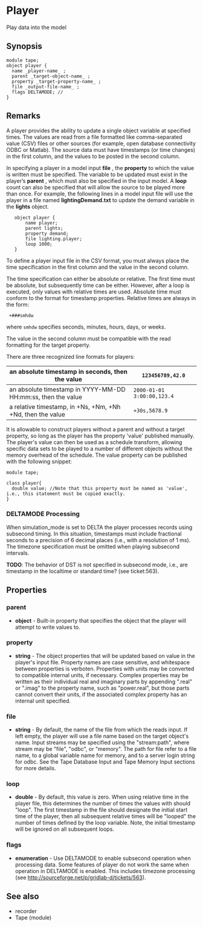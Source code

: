 # Player

Play data into the model 


## Synopsis
    
    
    module tape;
    object player {
      name _player-name_ ;
      parent _target-object-name_ ;
      property _target-property-name_ ;
      file _output-file-name_ ;
      flags DELTAMODE; // 
    }
    

## Remarks

A player provides the ability to update a single object variable at specified times. The values are read from a file formatted like comma-separated value (CSV) files or other sources (for example, open database connectivity ODBC or Matlab). The source data must have timestamps (or time changes) in the first column, and the values to be posted in the second column. 

In specifying a player in a model input **file** , the **property** to which the value is written must be specified. The variable to be updated must exist in the player’s **parent** , which must also be specified in the input model. A **loop** count can also be specified that will allow the source to be played more than once. For example, the following lines in a model input file will use the player in a file named **lightingDemand.txt** to update the demand variable in the **lights** object. 


       object player {
           name player;
           parent lights;
           property demand;
           file lighting.player;
           loop 1000;
       }

To define a player input file in the CSV format, you must always place the time specification in the first column and the value in the second column. 

The time specification can either be absolute or relative. The first time must be absolute, but subsequently time can be either. However, after a loop is executed, only values with relative times are used. Absolute time must conform to the format for timestamp properties. Relative times are always in the form: 

     +###smhdw
    

where `smhdw` specifies seconds, minutes, hours, days, or weeks. 

The value in the second column must be compatible with the read formatting for the target property. 

There are three recognized line formats for players: 

an absolute timestamp in seconds, then the value  | `123456789,42.0`  
---|---  
an absolute timestamp in YYYY-MM-DD HH:mm:ss, then the value  | `2000-01-01 3:00:00,123.4`  
a relative timestamp, in +Ns, +Nm, +Nh +Nd, then the value  | `+30s,5678.9`  
  
It is allowable to construct players without a parent and without a target property, so long as the player has the property 'value' published manually. The player's value can then be used as a schedule transform, allowing specific data sets to be played to a number of different objects without the memory overhead of the schedule. The value property can be published with the following snippet: 
    
    
    module tape;
    
    class player{
      double value; //Note that this property must be named as 'value', i.e., this statement must be copied exactly.
    }
    

### DELTAMODE Processing

When simulation_mode is set to DELTA the player processes records using subsecond timing. In this situation, timestamps must include fractional seconds to a precision of 6 decimal places (i.e., with a resolution of 1 ms). The timezone specification must be omitted when playing subsecond intervals. 

**TODO**:  The behavior of DST is not specified in subsecond mode, i.e., are timestamp in the localtime or standard time? (see ticket:563). 

## Properties

### parent

* **object** -
    Built-in property that specifies the object that the player will attempt to write values to.

### property

* **string** -
    The object properties that will be updated based on value in the player's input file. Property names are case sensitive, and whitespace between properties is verboten. Properties with units may be converted to compatible internal units, if necessary. Complex properties may be written as their individual real and imaginary parts by appending ".real" or ".imag" to the property name, such as "power.real", but those parts cannot convert their units, if the associated complex property has an internal unit specified.

### file

* **string** -
    By default, the name of the file from which the reads input. If left empty, the player will use a file name based on the target object's name. Input streams may be specified using the "stream:path", where stream may be "file", "odbc", or "memory". The path for file refer to a file name, to a global variable name for memory, and to a server login string for odbc. See the Tape Database Input and Tape Memory Input sections for more details.

### loop

* **double** -
    By default, this value is zero. When using relative time in the player file, this determines the number of times the values with should "loop". The first timestamp in the file should designate the initial start time of the player, then all subsequent relative times will be "looped" the number of times defined by the loop variable. Note, the initial timestamp will be ignored on all subsequent loops.

### flags

* **enumeration** -
    Use DELTAMODE to enable subsecond operation when processing data. Some features of player do not work the same when operation in DELTAMODE is enabled. This includes timezone processing (see <http://sourceforge.net/p/gridlab-d/tickets/563>).

## See also

  * recorder
  * Tape (module)
